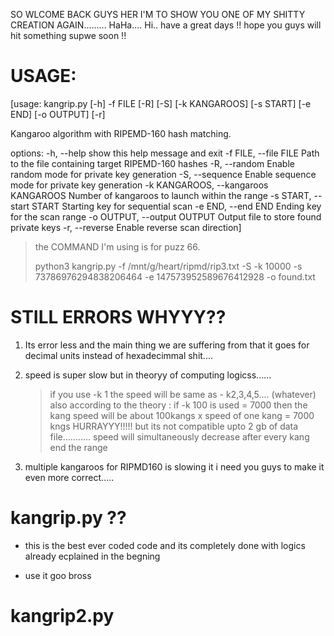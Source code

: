 SO WLCOME BACK GUYS HER I'M TO SHOW YOU ONE OF MY SHITTY CREATION AGAIN.........
HaHa.... 
Hi.. 
have a great days !!
hope you guys will hit something supwe soon !!

#  USAGE:

[usage: kangrip.py [-h] -f FILE [-R] [-S] [-k KANGAROOS] [-s START] [-e END] [-o OUTPUT] [-r]

Kangaroo algorithm with RIPEMD-160 hash matching.

options:
  -h, --help            show this help message and exit
  -f FILE, --file FILE  Path to the file containing target RIPEMD-160 hashes
  -R, --random          Enable random mode for private key generation
  -S, --sequence        Enable sequence mode for private key generation
  -k KANGAROOS, --kangaroos KANGAROOS
                        Number of kangaroos to launch within the range
  -s START, --start START
                        Starting key for sequential scan
  -e END, --end END     Ending key for the scan range
  -o OUTPUT, --output OUTPUT
                        Output file to store found private keys
  -r, --reverse         Enable reverse scan direction]

> the COMMAND I'm using is for puzz 66.
>
> python3 kangrip.py -f /mnt/g/heart/ripmd/rip3.txt  -S -k 10000 -s  73786976294838206464 -e  147573952589676412928 -o found.txt
>

# STILL ERRORS WHYYY?? 

1. Its error less and the main thing we are suffering from that it goes for decimal units instead of hexadecimmal shit....

2. speed is super slow but in theoryy of computing logicss......
   > if you use -k 1 the speed will be same as - k2,3,4,5.... (whatever)
   > also according to the theory :
   > if -k 100 is used = 7000 then the kang speed will be about 100kangs x speed of one kang = 7000 kngs
   > HURRAYYY!!!!!
   > but its not compatible upto 2 gb of data file...........
   > speed will simultaneously decrease after every kang end the range

3. multiple kangaroos for RIPMD160 is slowing it i need you guys to make it even more correct.....

# kangrip.py ?? 

+ this is the best ever coded code and its completely done with logics  
already ecplained in the begning 

+ use it goo bross

# kangrip2.py



















>
> 
